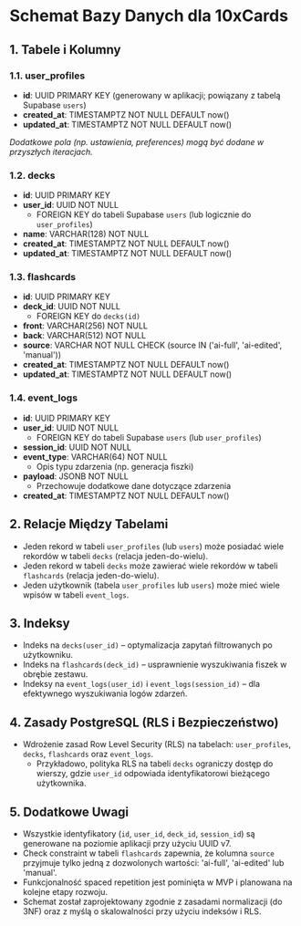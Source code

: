 # Schemat Bazy Danych dla 10xCards

## 1. Tabele i Kolumny

### 1.1. user_profiles
- **id**: UUID PRIMARY KEY (generowany w aplikacji; powiązany z tabelą Supabase `users`)
- **created_at**: TIMESTAMPTZ NOT NULL DEFAULT now()
- **updated_at**: TIMESTAMPTZ NOT NULL DEFAULT now()

*Dodatkowe pola (np. ustawienia, preferences) mogą być dodane w przyszłych iteracjach.*

### 1.2. decks
- **id**: UUID PRIMARY KEY
- **user_id**: UUID NOT NULL
  - FOREIGN KEY do tabeli Supabase `users` (lub logicznie do `user_profiles`)
- **name**: VARCHAR(128) NOT NULL
- **created_at**: TIMESTAMPTZ NOT NULL DEFAULT now()
- **updated_at**: TIMESTAMPTZ NOT NULL DEFAULT now()

### 1.3. flashcards
- **id**: UUID PRIMARY KEY
- **deck_id**: UUID NOT NULL
  - FOREIGN KEY do `decks(id)`
- **front**: VARCHAR(256) NOT NULL
- **back**: VARCHAR(512) NOT NULL
- **source**: VARCHAR NOT NULL CHECK (source IN ('ai-full', 'ai-edited', 'manual'))
- **created_at**: TIMESTAMPTZ NOT NULL DEFAULT now()
- **updated_at**: TIMESTAMPTZ NOT NULL DEFAULT now()

### 1.4. event_logs
- **id**: UUID PRIMARY KEY
- **user_id**: UUID NOT NULL
  - FOREIGN KEY do tabeli Supabase `users` (lub `user_profiles`)
- **session_id**: UUID NOT NULL
- **event_type**: VARCHAR(64) NOT NULL
  - Opis typu zdarzenia (np. generacja fiszki)
- **payload**: JSONB NOT NULL
  - Przechowuje dodatkowe dane dotyczące zdarzenia
- **created_at**: TIMESTAMPTZ NOT NULL DEFAULT now()

## 2. Relacje Między Tabelami

- Jeden rekord w tabeli `user_profiles` (lub `users`) może posiadać wiele rekordów w tabeli `decks` (relacja jeden-do-wielu).
- Jeden rekord w tabeli `decks` może zawierać wiele rekordów w tabeli `flashcards` (relacja jeden-do-wielu).
- Jeden użytkownik (tabela `user_profiles` lub `users`) może mieć wiele wpisów w tabeli `event_logs`.

## 3. Indeksy

- Indeks na `decks(user_id)` – optymalizacja zapytań filtrowanych po użytkowniku.
- Indeks na `flashcards(deck_id)` – usprawnienie wyszukiwania fiszek w obrębie zestawu.
- Indeksy na `event_logs(user_id)` i `event_logs(session_id)` – dla efektywnego wyszukiwania logów zdarzeń.

## 4. Zasady PostgreSQL (RLS i Bezpieczeństwo)

- Wdrożenie zasad Row Level Security (RLS) na tabelach: `user_profiles`, `decks`, `flashcards` oraz `event_logs`. 
  - Przykładowo, polityka RLS na tabeli `decks` ograniczy dostęp do wierszy, gdzie `user_id` odpowiada identyfikatorowi bieżącego użytkownika.

## 5. Dodatkowe Uwagi

- Wszystkie identyfikatory (`id`, `user_id`, `deck_id`, `session_id`) są generowane na poziomie aplikacji przy użyciu UUID v7.
- Check constraint w tabeli `flashcards` zapewnia, że kolumna `source` przyjmuje tylko jedną z dozwolonych wartości: 'ai-full', 'ai-edited' lub 'manual'.
- Funkcjonalność spaced repetition jest pominięta w MVP i planowana na kolejne etapy rozwoju.
- Schemat został zaprojektowany zgodnie z zasadami normalizacji (do 3NF) oraz z myślą o skalowalności przy użyciu indeksów i RLS. 
